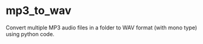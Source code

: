 # mp3_to_wav
Convert multiple MP3 audio files in a folder to WAV format (with mono type) using python code.
